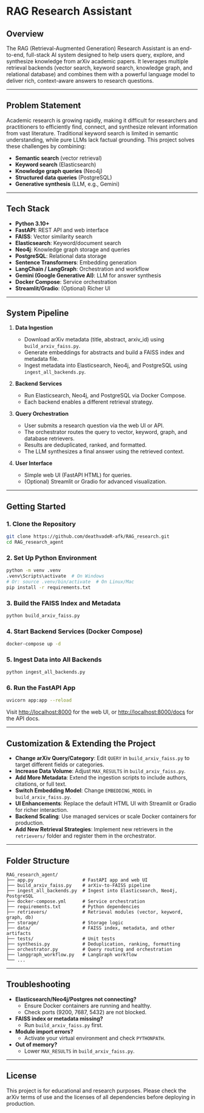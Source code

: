 # RAG Research Assistant

## Overview

The RAG (Retrieval-Augmented Generation) Research Assistant is an end-to-end, full-stack AI system designed to help users query, explore, and synthesize knowledge from arXiv academic papers. It leverages multiple retrieval backends (vector search, keyword search, knowledge graph, and relational database) and combines them with a powerful language model to deliver rich, context-aware answers to research questions.

---

## Problem Statement

Academic research is growing rapidly, making it difficult for researchers and practitioners to efficiently find, connect, and synthesize relevant information from vast literature. Traditional keyword search is limited in semantic understanding, while pure LLMs lack factual grounding. This project solves these challenges by combining:
- **Semantic search** (vector retrieval)
- **Keyword search** (Elasticsearch)
- **Knowledge graph queries** (Neo4j)
- **Structured data queries** (PostgreSQL)
- **Generative synthesis** (LLM, e.g., Gemini)

---

## Tech Stack

- **Python 3.10+**
- **FastAPI**: REST API and web interface
- **FAISS**: Vector similarity search
- **Elasticsearch**: Keyword/document search
- **Neo4j**: Knowledge graph storage and queries
- **PostgreSQL**: Relational data storage
- **Sentence Transformers**: Embedding generation
- **LangChain / LangGraph**: Orchestration and workflow
- **Gemini (Google Generative AI)**: LLM for answer synthesis
- **Docker Compose**: Service orchestration
- **Streamlit/Gradio**: (Optional) Richer UI

---

## System Pipeline

1. **Data Ingestion**
    - Download arXiv metadata (title, abstract, arxiv_id) using `build_arxiv_faiss.py`.
    - Generate embeddings for abstracts and build a FAISS index and metadata file.
    - Ingest metadata into Elasticsearch, Neo4j, and PostgreSQL using `ingest_all_backends.py`.

2. **Backend Services**
    - Run Elasticsearch, Neo4j, and PostgreSQL via Docker Compose.
    - Each backend enables a different retrieval strategy.

3. **Query Orchestration**
    - User submits a research question via the web UI or API.
    - The orchestrator routes the query to vector, keyword, graph, and database retrievers.
    - Results are deduplicated, ranked, and formatted.
    - The LLM synthesizes a final answer using the retrieved context.

4. **User Interface**
    - Simple web UI (FastAPI HTML) for queries.
    - (Optional) Streamlit or Gradio for advanced visualization.

---

## Getting Started

### 1. Clone the Repository
```sh
git clone https://github.com/deathvadeR-afk/RAG_research.git
cd RAG_research_agent
```

### 2. Set Up Python Environment
```sh
python -m venv .venv
.venv\Scripts\activate  # On Windows
# Or: source .venv/bin/activate  # On Linux/Mac
pip install -r requirements.txt
```

### 3. Build the FAISS Index and Metadata
```sh
python build_arxiv_faiss.py
```

### 4. Start Backend Services (Docker Compose)
```sh
docker-compose up -d
```

### 5. Ingest Data into All Backends
```sh
python ingest_all_backends.py
```

### 6. Run the FastAPI App
```sh
uvicorn app:app --reload
```
Visit [http://localhost:8000](http://localhost:8000) for the web UI, or [http://localhost:8000/docs](http://localhost:8000/docs) for the API docs.

---

## Customization & Extending the Project

- **Change arXiv Query/Category**: Edit `QUERY` in `build_arxiv_faiss.py` to target different fields or categories.
- **Increase Data Volume**: Adjust `MAX_RESULTS` in `build_arxiv_faiss.py`.
- **Add More Metadata**: Extend the ingestion scripts to include authors, citations, or full text.
- **Switch Embedding Model**: Change `EMBEDDING_MODEL` in `build_arxiv_faiss.py`.
- **UI Enhancements**: Replace the default HTML UI with Streamlit or Gradio for richer interaction.
- **Backend Scaling**: Use managed services or scale Docker containers for production.
- **Add New Retrieval Strategies**: Implement new retrievers in the `retrievers/` folder and register them in the orchestrator.

---

## Folder Structure

```
RAG_research_agent/
├── app.py                  # FastAPI app and web UI
├── build_arxiv_faiss.py    # arXiv-to-FAISS pipeline
├── ingest_all_backends.py  # Ingest into Elasticsearch, Neo4j, PostgreSQL
├── docker-compose.yml      # Service orchestration
├── requirements.txt        # Python dependencies
├── retrievers/             # Retrieval modules (vector, keyword, graph, db)
├── storage/                # Storage logic
├── data/                   # FAISS index, metadata, and other artifacts
├── tests/                  # Unit tests
├── synthesis.py            # Deduplication, ranking, formatting
├── orchestrator.py         # Query routing and orchestration
├── langgraph_workflow.py   # LangGraph workflow
└── ...
```

---

## Troubleshooting

- **Elasticsearch/Neo4j/Postgres not connecting?**
    - Ensure Docker containers are running and healthy.
    - Check ports (9200, 7687, 5432) are not blocked.
- **FAISS index or metadata missing?**
    - Run `build_arxiv_faiss.py` first.
- **Module import errors?**
    - Activate your virtual environment and check `PYTHONPATH`.
- **Out of memory?**
    - Lower `MAX_RESULTS` in `build_arxiv_faiss.py`.

---

## License

This project is for educational and research purposes. Please check the arXiv terms of use and the licenses of all dependencies before deploying in production.

